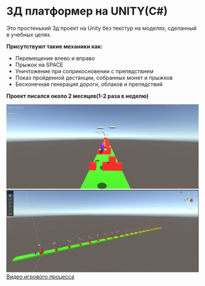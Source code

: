 # 3Д платформер на UNITY(C#)

Это простенький 3д проект на Unity без текстур на моделях, сделанный в учебных целях.

**Присутствуют такие механики как:**

- Перемещение влево и вправо
- Прыжок на SPACE
- Уничтожение при соприкосновении с препядствием
- Показ пройденной дестанции, собранных монет и прыжков
- Бесконечная генерация дороги, облаков и препядствий

**Проект писался около 2 месяцев(1-2 раза в неделю)**

![Скрин 1](play1.jpg)
![Скрин 2 ](play2.jpg)
[Видео игрового процесса](123.mp4)